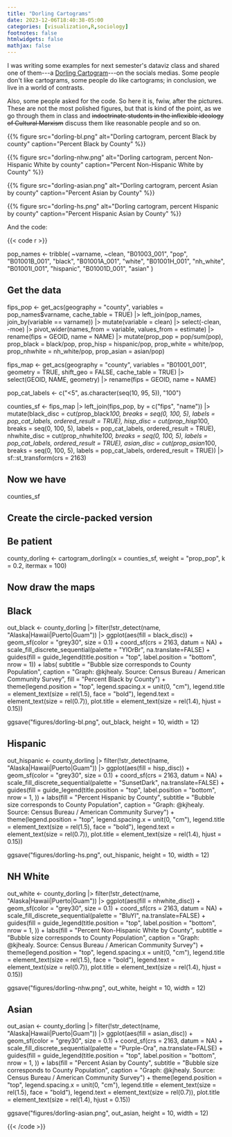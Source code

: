 ```yaml
---
title: "Dorling Cartograms"
date: 2023-12-06T18:40:38-05:00
categories: [visualization,R,sociology]
footnotes: false
htmlwidgets: false
mathjax: false
---
```


I was writing some examples for next semester's dataviz class and shared one of them---a [Dorling Cartogram](https://www.arcgis.com/home/item.html?id=b686a7679cb747e9825d1d1bb6b26046)---on the socials medias. Some people don't like cartograms, some people do like cartograms; in conclusion, we live in a world of contrasts. 

Also, some people asked for the code. So here it is, fwiw, after the pictures. These are not the most polished figures, but that is kind of the point, as we go through them in class and ~~indoctrinate students in the inflexible ideology of Cultural Marxism~~ discuss them like reasonable people and so on.

{{% figure src="dorling-bl.png" alt="Dorling cartogram, percent Black by county" caption="Percent Black by County" %}}

{{% figure src="dorling-nhw.png" alt="Dorling cartogram, percent Non-Hispanic White by county" caption="Percent Non-Hispanic White by County" %}}

{{% figure src="dorling-asian.png" alt="Dorling cartogram, percent Asian by county" caption="Percent Asian by County" %}}

{{% figure src="dorling-hs.png" alt="Dorling cartogram, percent Hispanic by county" caption="Percent Hispanic Asian by County" %}}

And the code:

{{< code r >}}

pop_names <- tribble(
  ~varname, ~clean,
  "B01003_001", "pop",
  "B01001B_001", "black",
  "B01001A_001", "white",
  "B01001H_001", "nh_white",
  "B01001I_001", "hispanic",
  "B01001D_001", "asian"
)

## Get the data
fips_pop <- get_acs(geography = "county",
                    variables = pop_names$varname,
                    cache_table = TRUE) |>
  left_join(pop_names, join_by(variable == varname)) |> 
  mutate(variable = clean) |> 
  select(-clean, -moe) |>
  pivot_wider(names_from = variable, values_from = estimate) |>
  rename(fips = GEOID, name = NAME) |>
  mutate(prop_pop = pop/sum(pop),
         prop_black = black/pop,
         prop_hisp = hispanic/pop,
         prop_white = white/pop,
         prop_nhwhite = nh_white/pop,
         prop_asian = asian/pop)

fips_map <- get_acs(geography = "county",
                    variables = "B01001_001",
                    geometry = TRUE,
                    shift_geo = FALSE,
                    cache_table = TRUE) |>
  select(GEOID, NAME, geometry) |>
  rename(fips = GEOID, name = NAME)


pop_cat_labels <- c("<5", as.character(seq(10, 95, 5)), "100")

counties_sf <- fips_map |>
  left_join(fips_pop, by = c("fips", "name")) |>
  mutate(black_disc = cut(prop_black*100,
                          breaks = seq(0, 100, 5),
                          labels = pop_cat_labels,
                          ordered_result = TRUE),
         hisp_disc = cut(prop_hisp*100,
                         breaks = seq(0, 100, 5),
                         labels = pop_cat_labels,
                         ordered_result = TRUE),
         nhwhite_disc = cut(prop_nhwhite*100,
                            breaks = seq(0, 100, 5),
                            labels = pop_cat_labels,
                            ordered_result = TRUE),
         asian_disc = cut(prop_asian*100,
                          breaks = seq(0, 100, 5),
                          labels = pop_cat_labels,
                          ordered_result = TRUE)) |>
  sf::st_transform(crs = 2163)


## Now we have
counties_sf

## Create the circle-packed version
## Be patient
county_dorling <- cartogram_dorling(x = counties_sf,
                                    weight = "prop_pop",
                                    k = 0.2, itermax = 100)


## Now draw the maps

## Black
out_black <- county_dorling |>
  filter(!str_detect(name, "Alaska|Hawaii|Puerto|Guam")) |>
  ggplot(aes(fill = black_disc)) +
  geom_sf(color = "grey30", size = 0.1) +
  coord_sf(crs = 2163, datum = NA) +
  scale_fill_discrete_sequential(palette = "YlOrBr",
                                 na.translate=FALSE) +
  guides(fill = guide_legend(title.position = "top",
                             label.position = "bottom",
                             nrow = 1)) +
  labs(
    subtitle = "Bubble size corresponds to County Population",
    caption = "Graph: @kjhealy. Source: Census Bureau / American Community Survey",
    fill = "Percent Black by County") +
  theme(legend.position = "top",
        legend.spacing.x = unit(0, "cm"),
        legend.title = element_text(size = rel(1.5), face = "bold"),
        legend.text = element_text(size = rel(0.7)),
        plot.title = element_text(size = rel(1.4), hjust = 0.15))

ggsave("figures/dorling-bl.png", out_black, height = 10, width = 12)

## Hispanic
out_hispanic <- county_dorling |>
  filter(!str_detect(name, "Alaska|Hawaii|Puerto|Guam")) |>
  ggplot(aes(fill = hisp_disc)) +
  geom_sf(color = "grey30", size = 0.1) +
  coord_sf(crs = 2163, datum = NA) +
  scale_fill_discrete_sequential(palette = "SunsetDark", na.translate=FALSE) +
  guides(fill = guide_legend(title.position = "top",
                             label.position = "bottom",
                             nrow = 1,
  )) +
  labs(fill = "Percent Hispanic by County",
       subtitle = "Bubble size corresponds to County Population",
       caption = "Graph: @kjhealy. Source: Census Bureau / American Community Survey") +
  theme(legend.position = "top",
        legend.spacing.x = unit(0, "cm"),
        legend.title = element_text(size = rel(1.5), face = "bold"),
        legend.text = element_text(size = rel(0.7)),
        plot.title = element_text(size = rel(1.4), hjust = 0.15))

ggsave("figures/dorling-hs.png", out_hispanic, height = 10, width = 12)

## NH White
out_white <- county_dorling |>
  filter(!str_detect(name, "Alaska|Hawaii|Puerto|Guam")) |>
  ggplot(aes(fill = nhwhite_disc)) +
  geom_sf(color = "grey30", size = 0.1) +
  coord_sf(crs = 2163, datum = NA) +
  scale_fill_discrete_sequential(palette = "BluYl", na.translate=FALSE) +
  guides(fill = guide_legend(title.position = "top",
                             label.position = "bottom",
                             nrow = 1,
  )) +
  labs(fill = "Percent Non-Hispanic White by County",
       subtitle = "Bubble size corresponds to County Population",
       caption = "Graph: @kjhealy. Source: Census Bureau / American Community Survey") +
  theme(legend.position = "top",
        legend.spacing.x = unit(0, "cm"),
        legend.title = element_text(size = rel(1.5), face = "bold"),
        legend.text = element_text(size = rel(0.7)),
        plot.title = element_text(size = rel(1.4), hjust = 0.15))

ggsave("figures/dorling-nhw.png", out_white, height = 10, width = 12)

## Asian
out_asian <- county_dorling |>
  filter(!str_detect(name, "Alaska|Hawaii|Puerto|Guam")) |>
  ggplot(aes(fill = asian_disc)) +
  geom_sf(color = "grey30", size = 0.1) +
  coord_sf(crs = 2163, datum = NA) +
  scale_fill_discrete_sequential(palette = "Purple-Ora", na.translate=FALSE) +
  guides(fill = guide_legend(title.position = "top",
                             label.position = "bottom",
                             nrow = 1,
  )) +
  labs(fill = "Percent Asian by County",
       subtitle = "Bubble size corresponds to County Population",
       caption = "Graph: @kjhealy. Source: Census Bureau / American Community Survey") +
  theme(legend.position = "top",
        legend.spacing.x = unit(0, "cm"),
        legend.title = element_text(size = rel(1.5), face = "bold"),
        legend.text = element_text(size = rel(0.7)),
        plot.title = element_text(size = rel(1.4), hjust = 0.15))

ggsave("figures/dorling-asian.png", out_asian, height = 10, width = 12)




{{< /code >}}
